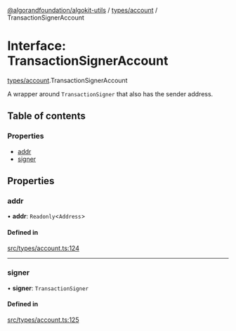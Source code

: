 [@algorandfoundation/algokit-utils](../README.md) / [types/account](../modules/types_account.md) / TransactionSignerAccount

# Interface: TransactionSignerAccount

[types/account](../modules/types_account.md).TransactionSignerAccount

A wrapper around `TransactionSigner` that also has the sender address.

## Table of contents

### Properties

- [addr](types_account.TransactionSignerAccount.md#addr)
- [signer](types_account.TransactionSignerAccount.md#signer)

## Properties

### addr

• **addr**: `Readonly`\<`Address`\>

#### Defined in

[src/types/account.ts:124](https://github.com/lempira/algokit-utils-ts/blob/main/src/types/account.ts#L124)

___

### signer

• **signer**: `TransactionSigner`

#### Defined in

[src/types/account.ts:125](https://github.com/lempira/algokit-utils-ts/blob/main/src/types/account.ts#L125)
